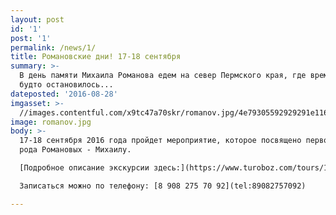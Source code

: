 ```yaml
---
layout: post
id: '1'
post: '1'
permalink: /news/1/
title: Романовские дни! 17-18 сентября
summary: >-
  В день памяти Михаила Романова едем на север Пермского края, где время как
  будто остановилось...
dateposted: '2016-08-28'
imgasset: >-
  //images.contentful.com/x9tc47a70skr/romanov.jpg/4e79305592929291e116324478e99365/romanov.jpg
image: romanov.jpg
body: >-
  17-18 сентября 2016 года пройдет мероприятие, которое посвящено первому из
  рода Романовых - Михаилу.

  [Подробное описание экскурсии здесь:](https://www.turoboz.com/tours/1059)

  Записаться можно по телефону: [8 908 275 70 92](tel:89082757092)

---
```

